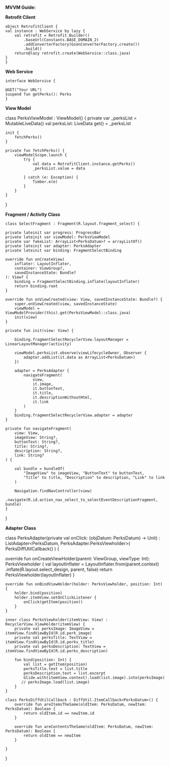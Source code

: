**MVVM Guide:**

**Retrofit Cilent**

    object RetrofitClient {
    val instance : WebService by lazy {
        val retrofit = Retrofit.Builder()
            .baseUrl(Constants.BASE_DOMAIN_2)
            .addConverterFactory(GsonConverterFactory.create())
            .build()
        return@lazy retrofit.create(WebService::class.java)
    }
    }
    
   
  
  
   **Web Service**
    
    interface WebService {

    @GET("Your URL")
    suspend fun getPerks(): Perks 
    }
    
   **View Model**
  
  class PerksViewModel : ViewModel() {
    private var _perksList = MutableLiveData<Perks>()
    val perksList: LiveData<Perks>
        get() = _perksList

    init {
        fetchPerks()
    }

    private fun fetchPerks() {
        viewModelScope.launch {
            try {
                val data = RetrofitClient.instance.getPerks()
                _perksList.value = data

            } catch (e: Exception) {
                Timber.e(e)
            }
        }
    }
}

**Fragment / Activity Class**
    
    class SelectFragment : Fragment(R.layout.fragment_select) {

    private lateinit var progress: ProgressBar
    private lateinit var viewModel: PerksViewModel
    private var fakeList: ArrayList<PerksDatum>? = arrayListOf()
    private lateinit var adapter: PerksAdapter
    private lateinit var binding: FragmentSelectBinding

    override fun onCreateView(
        inflater: LayoutInflater,
        container: ViewGroup?,
        savedInstanceState: Bundle?
    ): View? {
        binding = FragmentSelectBinding.inflate(layoutInflater)
        return binding.root
    }

    override fun onViewCreated(view: View, savedInstanceState: Bundle?) {
        super.onViewCreated(view, savedInstanceState)
        viewModel = ViewModelProvider(this).get(PerksViewModel::class.java)
        init(view)
    }

    private fun init(view: View) {

        binding.fragmentSelectRecyclerView.layoutManager = LinearLayoutManager(activity)

        viewModel.perksList.observe(viewLifecycleOwner, Observer {
            adapter.addList(it.data as ArrayList<PerksDatum>)
        })

        adapter = PerksAdapter {
            navigateFragment(
                view,
                it.image,
                it.buttonText,
                it.title,
                it.descriptionWithoutHtml,
                it.link
            )
        }
        binding.fragmentSelectRecyclerView.adapter = adapter
    }

    private fun navigateFragment(
        view: View,
        imageView: String?,
        buttonText: String?,
        title: String?,
        description: String?,
        link: String?
    ) {

        val bundle = bundleOf(
            "ImageView" to imageView, "ButtonText" to buttonText,
            "Title" to title, "Description" to description, "Link" to link
        )

        Navigation.findNavController(view)
            .navigate(R.id.action_nav_select_to_selectEventDescriptionFragment, bundle)
    }

}

**Adapter Class**

class PerksAdapter(private val onClick: (objDatum: PerksDatum) -> Unit) :
    ListAdapter<PerksDatum, PerksAdapter.PerksViewholder>(
        PerksDiffUtilCallback()
    ) {

   override fun onCreateViewHolder(parent: ViewGroup, viewType: Int): PerksViewholder {
        val layoutInflater = LayoutInflater.from(parent.context)
            .inflate(R.layout.select_design, parent, false)
        return PerksViewholder(layoutInflater)
    }

    override fun onBindViewHolder(holder: PerksViewholder, position: Int) {
        holder.bind(position)
        holder.itemView.setOnClickListener {
            onClick(getItem(position))
        }
    }

    inner class PerksViewholder(itemView: View) : RecyclerView.ViewHolder(itemView) {
        private val perksImage: ImageView = itemView.findViewById(R.id.perk_image)
        private val perksTitle: TextView = itemView.findViewById(R.id.perks_title)
        private val perksDescription: TextView = itemView.findViewById(R.id.perks_description)

        fun bind(position: Int) {
            val list = getItem(position)
            perksTitle.text = list.title
            perksDescription.text = list.excerpt
            Glide.with(itemView.context).load(list.image).into(perksImage)
           // perksImage.load(list.image)
        }
    }

    class PerksDiffUtilCallback : DiffUtil.ItemCallback<PerksDatum>() {
        override fun areItemsTheSame(oldItem: PerksDatum, newItem: PerksDatum): Boolean {
            return oldItem.id == newItem.id
        }

        override fun areContentsTheSame(oldItem: PerksDatum, newItem: PerksDatum): Boolean {
            return oldItem == newItem
        }

    }
}



